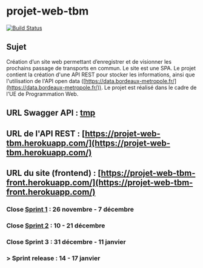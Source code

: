 # projet-web-tbm

[![Build Status](https://travis-ci.com/FrancoisAudoy/projet-web-tbm.svg?branch=master)](https://travis-ci.com/FrancoisAudoy/projet-web-tbm)

## Sujet
Création d’un site web permettant d’enregistrer et de visionner les prochains passage de transports en commun.
Le site est une SPA. Le projet contient la création d'une API REST pour stocker les informations, ainsi que l'utilisation de l'API open data ([https://data.bordeaux-metropole.fr/](https://data.bordeaux-metropole.fr/)).
Le projet est réalisé dans le cadre de l'UE de Programmation Web.

## URL Swagger API : [tmp](tmp)

## URL de l'API REST : [https://projet-web-tbm.herokuapp.com/](https://projet-web-tbm.herokuapp.com/)

## URL du site (frontend) : [https://projet-web-tbm-front.herokuapp.com/](https://projet-web-tbm-front.herokuapp.com/)

### Close [Sprint 1](doc/sprint/Sprint1.md) : 26 novembre - 7 décembre
### Close [Sprint 2](doc/sprint/Sprint2.md) : 10 - 21 décembre
### Close Sprint 3 : 31 décembre - 11 janvier
### > Sprint release : 14 - 17 janvier

